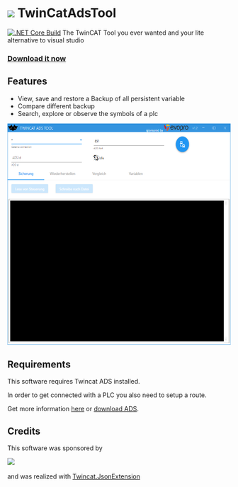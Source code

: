 # <img src="https://github.com/fbarresi/TwinCatAdsTool/raw/master/docs/images/twincat.png" height=100/> TwinCatAdsTool

[![.NET Core Build](https://github.com/fbarresi/TwinCatAdsTool/actions/workflows/dotnet-core.yml/badge.svg?branch=develop)](https://github.com/fbarresi/TwinCatAdsTool/actions/workflows/dotnet-core.yml)
The TwinCAT Tool you ever wanted and your lite alternative to visual studio

### [Download it now](https://github.com/fbarresi/TwinCatAdsTool/releases/latest)

## Features

- View, save and restore a Backup of all persistent variable
- Compare different backup
- Search, explore or observe the symbols of a plc

<img src="https://github.com/fbarresi/TwinCatAdsTool/raw/master/docs/images/screenshot2.png" height=500/>

## Requirements

This software requires Twincat ADS installed.

In order to get connected with a PLC you also need to setup a route.

Get more information [here](https://infosys.beckhoff.com/) or [download ADS](https://www.beckhoff.de/english.asp?forms/twincat3/warenkorb2.aspx?id=1890306418903071160&lg=en&title=TC31-ADS-Setup.3.1.4024.4&version=3.1.4024.4).

## Credits

This software was sponsored by

<a href="http://www.evopro-ag.de"><img src="https://github.com/fbarresi/TwinCatAdsTool/raw/master/docs/images/evopro.png" height=100/></a>

and was realized with [Twincat.JsonExtension](https://github.com/fbarresi/TwinCAT.JsonExtension)
